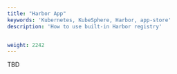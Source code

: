 ```yaml
---
title: "Harbor App"
keywords: 'Kubernetes, KubeSphere, Harbor, app-store'
description: 'How to use built-in Harbor registry'


weight: 2242
---
```


TBD
